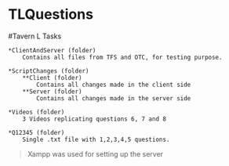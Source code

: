 # TLQuestions

#Tavern L Tasks

    *ClientAndServer (folder)
        Contains all files from TFS and OTC, for testing purpose.

    *ScriptChanges (folder)
        **Client (folder)
            Contains all changes made in the client side
        **Server (folder)
            Contains all changes made in the server side

    *Videos (folder)
        3 Videos replicating questions 6, 7 and 8

    *Q12345 (folder)
        Single .txt file with 1,2,3,4,5 questions. 

> Xampp was used for setting up the server